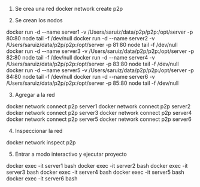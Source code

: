 1. Se crea una red
docker network create p2p

2. Se crean los nodos

docker run -d --name server1 -v /Users/saruiz/data/p2p/p2p:/opt/server -p 80:80 node tail -f /dev/null
docker run -d --name server2 -v /Users/saruiz/data/p2p/p2p:/opt/server -p 81:80 node tail -f /dev/null
docker run -d --name server3 -v /Users/saruiz/data/p2p/p2p:/opt/server -p 82:80 node tail -f /dev/null
docker run -d --name server4 -v /Users/saruiz/data/p2p/p2p:/opt/server -p 83:80 node tail -f /dev/null
docker run -d --name server5 -v /Users/saruiz/data/p2p/p2p:/opt/server -p 84:80 node tail -f /dev/null
docker run -d --name server6 -v /Users/saruiz/data/p2p/p2p:/opt/server -p 85:80 node tail -f /dev/null

3. Agregar a la red

docker network connect p2p server1
docker network connect p2p server2
docker network connect p2p server3
docker network connect p2p server4
docker network connect p2p server5
docker network connect p2p server6

4. Inspeccionar la red

docker network inspect p2p

5. Entrar a modo interactivo y ejecutar proyecto

docker exec -it server1 bash
docker exec -it server2 bash
docker exec -it server3 bash
docker exec -it server4 bash
docker exec -it server5 bash
docker exec -it server6 bash
